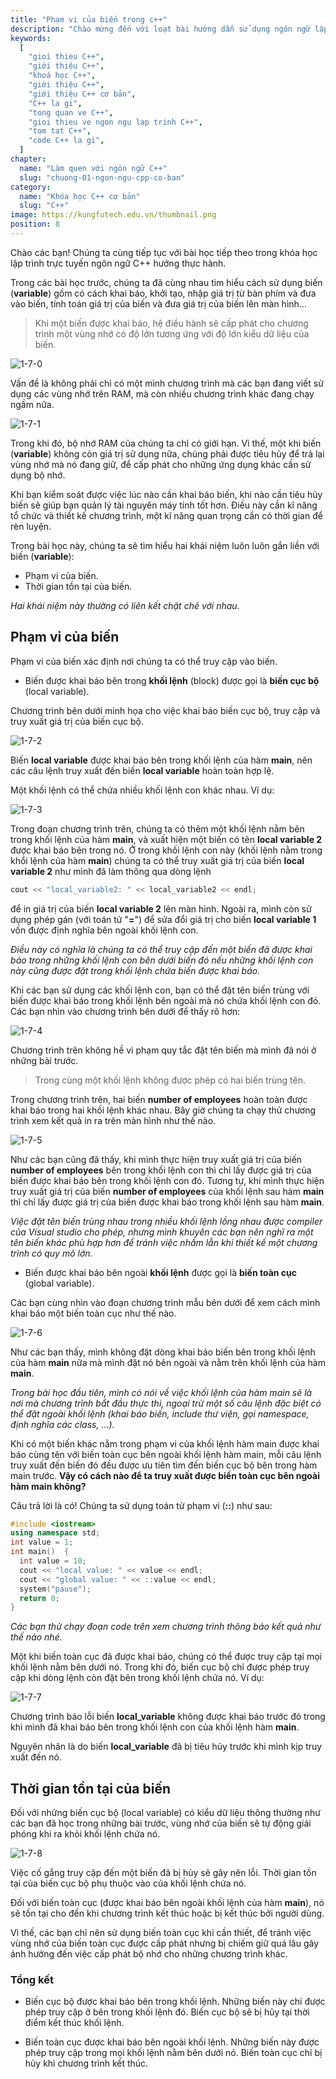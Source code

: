 ```yaml
---
title: "Phạm vi của biến trong c++"
description: "Chào mừng đến với loạt bài hướng dẫn sử dụng ngôn ngữ lập trình C++! Loạt bài hướng dẫn này được thiết kế cho những người chưa hoặc biết một ít lập trình."
keywords:
  [
    "gioi thieu C++",
    "giới thiệu C++",
    "khoá học C++",
    "giới thiệu C++",
    "giới thiệu C++ cơ bản",
    "C++ la gi",
    "tong quan ve C++",
    "gioi thieu ve ngon ngu lap trinh C++",
    "tom tat C++",
    "code C++ la gi",
  ]
chapter:
  name: "Làm quen với ngôn ngữ C++"
  slug: "chuong-01-ngon-ngu-cpp-co-ban"
category:
  name: "Khóa học C++ cơ bản"
  slug: "C++"
image: https://kungfutech.edu.vn/thumbnail.png
position: 8
---
```


Chào các bạn! Chúng ta cùng tiếp tục với bài học tiếp theo trong khóa học lập trình trực tuyến ngôn ngữ C++ hướng thực hành.

Trong các bài học trước, chúng ta đã cùng nhau tìm hiểu cách sử dụng biến (**variable**) gồm có cách khai báo, khởi tạo, nhập giá trị từ bàn phím và đưa vào biến, tính toán giá trị của biến và đưa giá trị của biến lên màn hình...

> Khi một biến được khai báo, hệ điều hành sẽ cấp phát cho chương trình một vùng nhớ có độ lớn tương ứng với độ lớn kiểu dữ liệu của biến.

![1-7-0](https://github.com/daynhauhoc/cppcoban/assets/88678933/4dc5d257-18a7-406d-9717-4a1af5e3ee4a)

Vấn đề là không phải chỉ có một mình chương trình mà các bạn đang viết sử dụng các vùng nhớ trên RAM, mà còn nhiều chương trình khác đang chạy ngầm nữa.

![1-7-1](https://github.com/daynhauhoc/cppcoban/assets/88678933/9f64bfc5-cc67-4571-a74f-2f5ce10887dd)

Trong khi đó, bộ nhớ RAM của chúng ta chỉ có giới hạn. Vì thế, một khi biến (**variable**) không còn giá trị sử dụng nữa, chúng phải được tiêu hủy để trả lại vùng nhớ mà nó đang giữ, để cấp phát cho những ứng dụng khác cần sử dụng bộ nhớ.

Khi bạn kiểm soát được việc lúc nào cần khai báo biến, khi nào cần tiêu hủy biến sẽ giúp bạn quản lý tài nguyên máy tính tốt hơn. Điều này cần kĩ năng tổ chức và thiết kế chương trình, một kĩ năng quan trọng cần có thời gian để rèn luyện.

Trong bài học này, chúng ta sẽ tìm hiểu hai khái niệm luôn luôn gắn liền với biến (**variable**):

- Phạm vi của biến.
- Thời gian tồn tại của biến.

_Hai khái niệm này thường có liên kết chặt chẽ với nhau._

## Phạm vi của biến

Phạm vi của biến xác định nơi chúng ta có thể truy cập vào biến.

- Biến được khai báo bên trong **khối lệnh** (block) được gọi là **biến cục bộ** (local variable).

Chương trình bên dưới minh họa cho việc khai báo biến cục bộ, truy cập và truy xuất giá trị của biến cục bộ.

![1-7-2](https://github.com/daynhauhoc/cppcoban/assets/88678933/cc641e45-dd8a-4b76-baa8-739535f8f144)

Biến **local variable** được khai báo bên trong khối lệnh của hàm **main**, nên các câu lệnh truy xuất đến biến **local variable** hoàn toàn hợp lệ.

Một khối lệnh có thể chứa nhiều khối lệnh con khác nhau. Ví dụ:

![1-7-3](https://github.com/daynhauhoc/cppcoban/assets/88678933/c79bfd37-3163-4787-86ff-7ef686ad0d37)

Trong đoạn chương trình trên, chúng ta có thêm một khối lệnh nằm bên trong khối lệnh của hàm **main**, và xuất hiện một biến có tên **local variable 2** được khai báo bên trong nó. Ở trong khối lệnh con này (khối lệnh nằm trong khổi lệnh của hàm **main**) chúng ta có thể truy xuất giá trị của biến **local variable 2** như mình đã làm thông qua dòng lệnh

```cpp
cout << "local_variable2: " << local_variable2 << endl;
```

để in giá trị của biến **local variable 2** lên màn hình. Ngoài ra, mình còn sử dụng phép gán (với toán tử "**=**") để sửa đổi giá trị cho biến **local variable 1** vốn được định nghĩa bên ngoài khối lệnh con.

_Điều này có nghĩa là chúng ta có thể truy cập đến một biến đã được khai báo trong những khối lệnh con bên dưới biến đó nếu những khối lệnh con này cũng được đặt trong khối lệnh chứa biến được khai báo._

Khi các bạn sử dụng các khối lệnh con, bạn có thể đặt tên biến trùng với biến được khai báo trong khối lệnh bên ngoài mà nó chứa khối lệnh con đó. Các bạn nhìn vào chương trình bên dưới để thấy rõ hơn:

![1-7-4](https://github.com/daynhauhoc/cppcoban/assets/88678933/5d5fb367-4c95-4700-bf6d-650ed62fb3a4)

Chương trình trên không hề vi phạm quy tắc đặt tên biến mà mình đã nói ở những bài trước.

> Trong cùng một khối lệnh không được phép có hai biến trùng tên.

Trong chương trình trên, hai biến **number of employees** hoàn toàn được khai báo trong hai khối lệnh khác nhau. Bây giờ chúng ta chạy thử chương trình xem kết quả in ra trên màn hình như thế nào.

![1-7-5](https://github.com/daynhauhoc/cppcoban/assets/88678933/376858dc-8e80-409d-a70b-5685ae9e96c5)

Như các bạn cũng đã thấy, khi mình thực hiện truy xuất giá trị của biến **number of employees** bên trong khối lệnh con thì chỉ lấy được giá trị của biến được khai báo bên trong khối lệnh con đó. Tương tự, khi mình thực hiện truy xuất giá trị của biến **number of employees** của khối lệnh sau hàm **main** thì chỉ lấy được giá trị của biến được khai báo trong khối lệnh sau hàm **main**.

_Việc đặt tên biến trùng nhau trong nhiều khối lệnh lồng nhau được compiler của Visual studio cho phép, nhưng mình khuyên các bạn nên nghĩ ra một tên biến khác phù hợp hơn để tránh việc nhầm lẫn khi thiết kế một chương trình có quy mô lớn._

- Biến được khai báo bên ngoài **khối lệnh** được gọi là **biến toàn cục** (global variable).

Các bạn cùng nhìn vào đoạn chương trình mẫu bên dưới để xem cách mình khai báo một biến toàn cục như thế nào.

![1-7-6](https://github.com/daynhauhoc/cppcoban/assets/88678933/b7a5efd1-c6cd-4f9f-aee8-59a27f14df7e)

Như các bạn thấy, mình không đặt dòng khai báo biến bên trong khối lệnh của hàm **main** nữa mà mình đặt nó bên ngoài và nằm trên khối lệnh của hàm **main**.

_Trong bài học đầu tiên, mình có nói về việc khối lệnh của hàm main sẽ là nơi mà chương trình bắt đầu thực thi, ngoại trừ một số câu lệnh đặc biệt có thể đặt ngoài khối lệnh (khai báo biến, include thư viện, gọi namespace, định nghĩa các class, ...)._

Khi có một biến khác nằm trong phạm vi của khối lệnh hàm main được khai báo cùng tên với biến toàn cục bên ngoài khối lệnh hàm main, mỗi câu lệnh truy xuất đến biến đó đều được ưu tiên tìm đến biến cục bộ bên trong hàm main trước. **Vậy có cách nào để ta truy xuất được biến toàn cục bên ngoài hàm main không?**

Câu trả lời là có! Chúng ta sử dụng toán tử phạm vi (**::**) như sau:

```cpp
#include <iostream>
using namespace std;
int value = 1;
int main()	{
  int value = 10;
  cout << "local value: " << value << endl;
  cout << "global value: " << ::value << endl;
  system("pause");
  return 0;
}
```

_Các bạn thử chạy đoạn code trên xem chương trình thông báo kết quả như thế nào nhé._

Một khi biến toàn cục đã được khai báo, chúng có thể được truy cập tại mọi khối lệnh nằm bên dưới nó. Trong khi đó, biến cục bộ chỉ được phép truy cập khi dòng lệnh còn đặt bên trong khối lệnh chứa nó. Ví dụ:

![1-7-7](https://github.com/daynhauhoc/cppcoban/assets/88678933/8a5e7345-fad8-4789-ab49-2aa795307d5c)

Chương trình báo lỗi biến **local_variable** không được khai báo trước đó trong khi mình đã khai báo bên trong khối lệnh con của khối lệnh hàm **main**.

Nguyên nhân là do biến **local_variable** đã bị tiêu hủy trước khi mình kịp truy xuất đến nó.

## Thời gian tồn tại của biến

Đối với những biến cục bộ (local variable) có kiểu dữ liệu thông thường như các bạn đã học trong những bài trước, vùng nhớ của biến sẽ tự động giải phóng khi ra khỏi khối lệnh chứa nó.

![1-7-8](https://github.com/daynhauhoc/cppcoban/assets/88678933/6a28753c-badb-49bb-b256-bfc683842869)

Việc cố gắng truy cập đến một biến đã bị hủy sẽ gây nên lỗi. Thời gian tồn tại của biến cục bộ phụ thuộc vào của khối lệnh chứa nó.

Đối với biến toàn cục (được khai báo bên ngoài khối lệnh của hàm **main**), nó sẽ tồn tại cho đến khi chương trình kết thúc hoặc bị kết thúc bởi người dùng.

Vì thế, các bạn chỉ nên sử dụng biến toàn cục khi cần thiết, để tránh việc vùng nhớ của biến toàn cục được cấp phát nhưng bị chiếm giữ quá lâu gây ảnh hưởng đến việc cấp phát bộ nhớ cho những chương trình khác.

### Tổng kết

- Biến cục bộ được khai báo bên trong khối lệnh. Những biến này chỉ được phép truy cập ở bên trong khối lệnh đó. Biến cục bộ sẽ bị hủy tại thời điểm kết thúc khối lệnh.

- Biến toàn cục được khai báo bên ngoài khối lệnh. Những biến này được phép truy cập trong mọi khối lệnh nằm bên dưới nó. Biến toàn cục chỉ bị hủy khi chương trình kết thúc.
